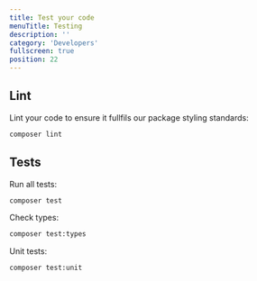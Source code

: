 ```yaml
---
title: Test your code
menuTitle: Testing
description: ''
category: 'Developers'
fullscreen: true
position: 22
---
```



## Lint

Lint your code to ensure it fullfils our package styling standards:
```bash
composer lint
```
## Tests

Run all tests:
```bash
composer test
```

Check types:
```bash
composer test:types
```

Unit tests:
```bash
composer test:unit
```
